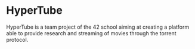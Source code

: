 # HyperTube

HyperTube is a team project of the 42 school aiming at creating a platform able to provide research and streaming of movies through the torrent protocol.
